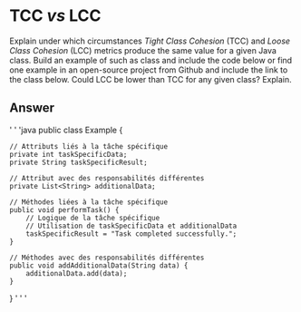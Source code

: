 # TCC *vs* LCC

Explain under which circumstances *Tight Class Cohesion* (TCC) and *Loose Class Cohesion* (LCC) metrics produce the same value for a given Java class. Build an example of such as class and include the code below or find one example in an open-source project from Github and include the link to the class below. Could LCC be lower than TCC for any given class? Explain.

## Answer
' ' 'java
public class Example {

    // Attributs liés à la tâche spécifique
    private int taskSpecificData;
    private String taskSpecificResult;

    // Attribut avec des responsabilités différentes
    private List<String> additionalData;

    // Méthodes liées à la tâche spécifique
    public void performTask() {
        // Logique de la tâche spécifique
        // Utilisation de taskSpecificData et additionalData
        taskSpecificResult = "Task completed successfully.";
    }

    // Méthodes avec des responsabilités différentes
    public void addAdditionalData(String data) {
        additionalData.add(data);
    }
}
' ' '


